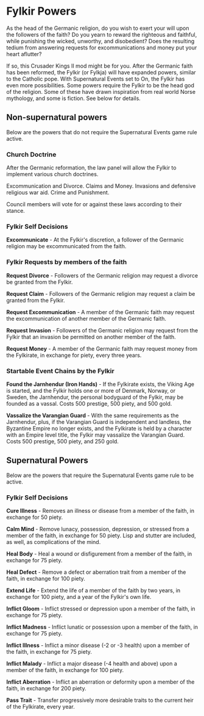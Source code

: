 # Fylkir Powers

As the head of the Germanic religion, do you wish to exert your will upon the followers of the faith? Do you yearn to reward the righteous and faithful, while punishing the wicked, unworthy, and disobedient? Does the resulting tedium from answering requests for excommunications and money put your heart aflutter?

If so, this Crusader Kings II mod might be for you. After the Germanic faith has been reformed, the Fylkir (or Fylkja) will have expanded powers, similar to the Catholic pope. With Supernatural Events set to On, the Fylkir has even more possibilities. Some powers require the Fylkir to be the head god of the religion. Some of these have drawn inspiration from real world Norse mythology, and some is fiction. See below for details.

## Non-supernatural powers
Below are the powers that do not require the Supernatural Events game rule active.  

### Church Doctrine
After the Germanic reformation, the law panel will allow the Fylkir to implement various church doctrines.

Excommunication and Divorce. Claims and Money. Invasions and defensive religious war aid. Crime and Punishment.

Council members will vote for or against these laws according to their stance.

### Fylkir Self Decisions
**Excommunicate** - At the Fylkir's discretion, a follower of the Germanic religion may be excommunicated from the faith.

### Fylkir Requests by members of the faith
**Request Divorce** - Followers of the Germanic religion may request a divorce be granted from the Fylkir.

**Request Claim** - Followers of the Germanic religion may request a claim be granted from the Fylkir.

**Request Excommunication** - A member of the Germanic faith may request the excommunication of another member of the Germanic faith.

**Request Invasion** - Followers of the Germanic religion may request from the Fylkir that an invasion be permitted on another member of the faith.

**Request Money** - A member of the Germanic faith may request money from the Fylkirate, in exchange for piety, every three years.

### Startable Event Chains by the Fylkir

**Found the Jarnhendur (Iron Hands)** - If the Fylkirate exists, the Viking Age is started, and the Fylkir holds one or more of Denmark, Norway, or Sweden, the Jarnhendur, the personal bodyguard of the Fylkir, may be founded as a vassal. Costs 500 prestige, 500 piety, and 500 gold.

**Vassalize the Varangian Guard** - With the same requirements as the Jarnhendur, plus, if the Varangian Guard is independent and landless, the Byzantine Empire no longer exists, and the Fylkirate is held by a character with an Empire level title, the Fylkir may vassalize the Varangian Guard. Costs 500 prestige, 500 piety, and 250 gold.

## Supernatural Powers
Below are the powers that require the Supernatural Events game rule to be active.

### Fylkir Self Decisions
**Cure Illness** - Removes an illness or disease from a member of the faith, in exchange for 50 piety.

**Calm Mind** - Remove lunacy, possession, depression, or stressed from a member of the faith, in exchange for 50 piety. Lisp and stutter are included, as well, as complications of the mind.

**Heal Body** - Heal a wound or disfigurement from a member of the faith, in exchange for 75 piety.

**Heal Defect** - Remove a defect or aberration trait from a member of the faith, in exchange for 100 piety.

**Extend Life** - Extend the life of a member of the faith by two years, in exchange for 100 piety, and a year of the Fylkir's own life.

**Inflict Gloom** - Inflict stressed or depression upon a member of the faith, in exchange for 75 piety.

**Inflict Madness** - Inflict lunatic or possession upon a member of the faith, in exchange for 75 piety.

**Inflict Illness** - Inflict a minor disease (-2 or -3 health) upon a member of the faith, in exchange for 75 piety.

**Inflict Malady** - Inflict a major disease (-4 health and above) upon a member of the faith, in exchange for 100 piety.

**Inflict Aberration** - Inflict an aberration or deformity upon a member of the faith, in exchange for 200 piety.

**Pass Trait** - Transfer progressively more desirable traits to the current heir of the Fylkirate, every year.